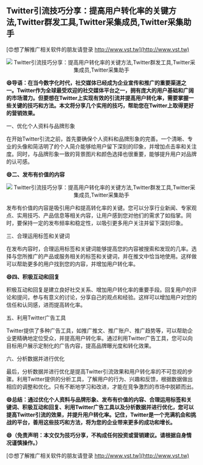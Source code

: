 ## **Twitter引流技巧分享：提高用户转化率的关键方法,Twitter群发工具,Twitter采集成员,Twitter采集助手**

[😍想了解推广相关软件的朋友请登录 http://www.vst.tw](http://www.vst.tw)

 <center><img src="https://vst.tw/MP4/tuiguang/png/2.png" alt="Twitter引流技巧分享：提高用户转化率的关键方法,Twitter群发工具,Twitter采集成员,Twitter采集助手"></center>

**😄导语：在当今数字化时代，社交媒体已经成为企业宣传和推广的重要渠道之一。Twitter作为全球最受欢迎的社交媒体平台之一，拥有庞大的用户基础和广阔的市场潜力。但要想在Twitter上实现有效的引流并提高用户转化率，需要掌握一些关键的技巧和方法。本文将分享几个实用的技巧，帮助您在Twitter上取得更好的营销效果。**

一、优化个人资料与品牌形象

在开始Twitter引流之前，首先要确保个人资料和品牌形象的完善。一个清晰、专业的头像和简洁明了的个人简介能够给用户留下深刻的印象，并增加点击率和关注度。同时，与品牌形象一致的背景图片和颜色选择也很重要，能够提升用户对品牌的认可感。

**😄二、发布有价值的内容**

 <center><img src="https://vst.tw/MP4/tuiguang/png/4.png" alt="Twitter引流技巧分享：提高用户转化率的关键方法,Twitter群发工具,Twitter采集成员,Twitter采集助手"></center>

发布有价值的内容是吸引用户和提高转化率的关键。您可以分享行业新闻、专家观点、实用技巧、产品信息等相关内容，让用户感到您对他们的需求了如指掌。同时，要保持一定的发布频率和稳定性，以吸引更多用户关注并留下深刻印象。

三、合理运用标签和关键词

在发布内容时，合理运用标签和关键词能够提高您的内容被搜索和发现的几率。选择与您所推广的产品或服务相关的标签和关键词，并在推文中恰当地使用。这样做可以帮助更多的用户找到您的内容，并增加用户转化率。

**😄四、积极互动和回复**

积极互动和回复是建立良好社交关系、增加用户转化率的重要手段。回复用户的评论和提问，参与有意义的讨论，分享自己的观点和经验。这样可以增加用户对您的信任和认同感，进而提高转化率。

五、利用Twitter广告工具

Twitter提供了多种广告工具，如推广推文、推广账户、推广趋势等，可以帮助企业更精确地定位受众，并提高用户转化率。通过利用Twitter广告工具，您可以向目标用户展示定制化的广告内容，提高品牌曝光度和转化效果。

六、分析数据并进行优化

最后，分析数据并进行优化是提高Twitter引流效果和用户转化率的不可忽视的步骤。利用Twitter提供的分析工具，了解用户的行为、兴趣和反馈，根据数据做出相应的调整和优化。只有不断地学习和改进，才能在竞争激烈的市场中脱颖而出。

**😄总结：通过优化个人资料与品牌形象、发布有价值的内容、合理运用标签和关键词、积极互动和回复、利用Twitter广告工具以及分析数据并进行优化，您可以提高Twitter引流的效果，并提升用户转化率。记住，Twitter是一个充满机会和挑战的平台，善用这些技巧和方法，将为您的企业带来更多的成功和增长。**

**😄（免责声明：本文仅为技巧分享，不构成任何投资或营销建议。请根据自身情况谨慎操作。）**

[😍想了解推广相关软件的朋友请登录 http://www.vst.tw](http://www.vst.tw)



